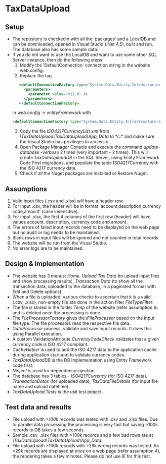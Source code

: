 # TaxDataUpload

## Setup

- The repository is checkedin with all the 'packages' and a LocalDB and can be downloaded, opened in Visual Studio (.Net 4.5), built and
  run. The database also has some sample data.
- If you do not want to use the LocalDB and want to use some other SQL Server instance, then do the following steps:
  1. Modify the 'DefaultConnection' connection string in the website web.config.
  2. Replace the tag 
  ```xml
     <defaultConnectionFactory type="System.Data.Entity.Infrastructure.LocalDbConnectionFactory, EntityFramework">
       <parameters>
         <parameter value="v11.0" />
       </parameters>
     </defaultConnectionFactory>
     ```
     in *web.config -> entityFramework* with
     ```xml 
     <defaultConnectionFactory type="System.Data.Entity.Infrastructure.SqlConnectionFactory, EntityFramework" /> 
     ```
  3. Copy the file *ISO4217CurrencyList.xml* from *\TaxDataUpload\TaxDataUpload\App_Data* to *c:\* and make sure the Visual Studio has 
     privileges to access c:\.
  4. Open Package Manager Console and execute the command *update-database -verbose* 2 times (very important - 2 times). This will
     create *TaxDataUploadDB* in the SQL Server, using Entity Framework Code First migrations, and populate the table ISO4217Currency
     with the ISO 4217 currency data.
  5. Check if all the Nuget packages are installed or Restore Nuget.
  
## Assumptions

1. Valid input files (.csv and .xlsx) will have a header row.
2. For input .csv, the header will be in format 'account,description,currency code,amount' (case insensitive).
3. For input .xlsx, the first 4 columns of the first row (header) will have values account, description, currency code and amount.
4. The errors of failed input records need to be displayed on the web page but no audit or log needs to be maintained.
5. Blank rows in input files will be ignored and not counted in total records.
6. The website will be run from the Visual Studio.
7. No error logs are to be maintained.

## Design & implementation

- The website has 3 menus: *Home*, *Upload Tax Data* (to upload input files and show processing results), *Transaction Data* (to show
  all the transaction data, uploaded to the database, in a paginated format with Edit and Delete options).
- When a file is uploaded, various checks to ascertain that it is a valid (.csv, .xlsx), non-empty file are done in the action filter 
  *FileTypeFilter*.
- The file is stored in the folder *Temp* of the website (refer assumption 6) and is deleted once the processing is done.
- The *FileProcessorFactory* gives the *IFileProcessor* based on the input file type. The file processors read the respective file data.
- *DataProcessor* process, validate and save input records. It does this using Parallel execution.
- A custom ValidationAttribute *CurrencyCodeCheck* validates that a given currency code is ISO 4217 compliant.
- *CacheHelper* is used to add the ISO 4217 data to the application cache during application start and to validate currency codes.
- *TaxDataUploadDB* is the DB implementation using Entity Framework code first.
- *Ninject* is used for dependency injection.
- The database has 3 tables - *ISO4217Currency* (for ISO 4217 data), *TransactionDatas* (for uploaded data), *TaxDataFileDetails* (for
  input file name and upload datetime).
- *TaxDataUpload.Tests* is the usit test project.

## Test data and results

- File upload with *>100k* records was tested with .csv and .xlsx files. Due to parallel data processing the processing is very fast but
  saving >100k records to DB takes a few seconds. 
- Sample .csv, .xlsx files with >100k records and a few bad rows are at *\TaxDataUpload\TaxDataUpload\App_Data*.
- File upload with >100k records with >29k wrong records was tested. As >29k records are displayed at once on a web page (refer
  assumption 4), the rendering takes a few minutes. Please do not use IE for this test.
